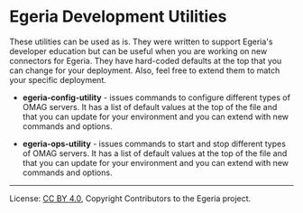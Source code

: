 <!-- SPDX-License-Identifier: CC-BY-4.0 -->
<!-- Copyright Contributors to the Egeria project. -->

# Egeria Development Utilities

These utilities can be used as is.  They were written to support Egeria's developer education but can be useful
when you are working on new connectors for Egeria.
They have hard-coded defaults at the top that you can change for your deployment.
Also, feel free to extend them to match your specific deployment.

* **egeria-config-utility** - issues commands to configure different types of OMAG servers.
  It has a list of default values at the top of the file and that you can update for your environment
  and you can extend with new commands and options.

* **egeria-ops-utility** - issues commands to start and stop different types of OMAG servers.
  It has a list of default values at the top of the file and that you can update for your environment
  and you can extend with new commands and options.


----
License: [CC BY 4.0](https://creativecommons.org/licenses/by/4.0/),
Copyright Contributors to the Egeria project.